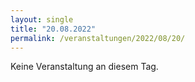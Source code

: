 ```yaml
---
layout: single
title: "20.08.2022"
permalink: /veranstaltungen/2022/08/20/
---
```


Keine Veranstaltung an diesem Tag.
